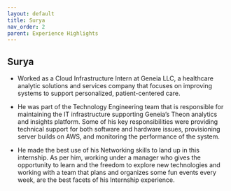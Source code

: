 ```yaml
---
layout: default
title: Surya
nav_order: 2
parent: Experience Highlights
---
```

## Surya
* Worked as a Cloud Infrastructure Intern at Geneia LLC, a healthcare analytic solutions and services company that focuses on improving systems to support personalized, patient-centered care.

* He was part of the Technology Engineering team that is responsible for maintaining the IT infrastructure supporting Geneia’s Theon analytics and insights platform. Some of his key responsibilities were providing technical support for both software and hardware issues, provisioning server builds on AWS, and monitoring the performance of the system.

* He made the best use of his Networking skills to land up in this internship. As per him, working under a manager who gives the opportunity to learn and the freedom to explore new technologies and working with a team that plans and organizes some fun events every week, are the best facets of his Internship experience.
